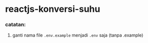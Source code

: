# reactjs-konversi-suhu

### catatan:
1. ganti nama file <code>.env.example</code> menjadi <code>.env</code> saja (tanpa .example)
